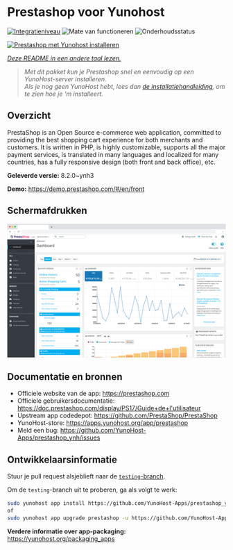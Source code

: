 <!--
NB: Deze README is automatisch gegenereerd door <https://github.com/YunoHost/apps/tree/master/tools/readme_generator>
Hij mag NIET handmatig aangepast worden.
-->

# Prestashop voor Yunohost

[![Integratieniveau](https://apps.yunohost.org/badge/integration/prestashop)](https://ci-apps.yunohost.org/ci/apps/prestashop/)
![Mate van functioneren](https://apps.yunohost.org/badge/state/prestashop)
![Onderhoudsstatus](https://apps.yunohost.org/badge/maintained/prestashop)

[![Prestashop met Yunohost installeren](https://install-app.yunohost.org/install-with-yunohost.svg)](https://install-app.yunohost.org/?app=prestashop)

*[Deze README in een andere taal lezen.](./ALL_README.md)*

> *Met dit pakket kun je Prestashop snel en eenvoudig op een YunoHost-server installeren.*  
> *Als je nog geen YunoHost hebt, lees dan [de installatiehandleiding](https://yunohost.org/install), om te zien hoe je 'm installeert.*

## Overzicht

PrestaShop is an Open Source e-commerce web application, committed to providing the best shopping cart experience for both merchants and customers. It is written in PHP, is highly customizable, supports all the major payment services, is translated in many languages and localized for many countries, has a fully responsive design (both front and back office), etc.

**Geleverde versie:** 8.2.0~ynh3

**Demo:** <https://demo.prestashop.com/#/en/front>

## Schermafdrukken

![Schermafdrukken van Prestashop](./doc/screenshots/screenshot.png)

## Documentatie en bronnen

- Officiele website van de app: <https://prestashop.com>
- Officiele gebruikersdocumentatie: <https://doc.prestashop.com/display/PS17/Guide+de+l'utilisateur>
- Upstream app codedepot: <https://github.com/PrestaShop/PrestaShop>
- YunoHost-store: <https://apps.yunohost.org/app/prestashop>
- Meld een bug: <https://github.com/YunoHost-Apps/prestashop_ynh/issues>

## Ontwikkelaarsinformatie

Stuur je pull request alsjeblieft naar de [`testing`-branch](https://github.com/YunoHost-Apps/prestashop_ynh/tree/testing).

Om de `testing`-branch uit te proberen, ga als volgt te werk:

```bash
sudo yunohost app install https://github.com/YunoHost-Apps/prestashop_ynh/tree/testing --debug
of
sudo yunohost app upgrade prestashop -u https://github.com/YunoHost-Apps/prestashop_ynh/tree/testing --debug
```

**Verdere informatie over app-packaging:** <https://yunohost.org/packaging_apps>
